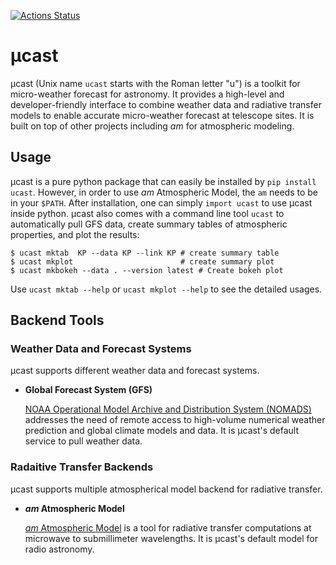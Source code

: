 [![Actions Status](https://github.com/focisrc/ucast/workflows/python-package/badge.svg)](https://github.com/focisrc/ucast/actions)

# µcast

µcast (Unix name `ucast` starts with the Roman letter "u") is a
toolkit for micro-weather forecast for astronomy.
It provides a high-level and developer-friendly interface to combine
weather data and radiative transfer models to enable accurate
micro-weather forecast at telescope sites.
It is built on top of other projects including *am* for atmospheric
modeling.


## Usage

µcast is a pure python package that can easily be installed by `pip
install ucast`.
However, in order to use *am* Atmospheric Model, the `am` needs to be
in your `$PATH`.
After installation, one can simply `import ucast` to use µcast inside
python.
µcast also comes with a command line tool `ucast` to automatically
pull GFS data, create summary tables of atmospheric properties, and
plot the results:

    $ ucast mktab  KP --data KP --link KP # create summary table
    $ ucast mkplot                        # create summary plot
    $ ucast mkbokeh --data . --version latest # Create bokeh plot

Use `ucast mktab --help` or `ucast mkplot --help` to see the detailed
usages.


## Backend Tools

### Weather Data and Forecast Systems

µcast supports different weather data and forecast systems.

* **Global Forecast System (GFS)**

  [NOAA Operational Model Archive and Distribution System
  (NOMADS)](https://nomads.ncep.noaa.gov/) addresses the need of
  remote access to high-volume numerical weather prediction and global
  climate models and data.
  It is µcast's default service to pull weather data.


### Radaitive Transfer Backends

µcast supports multiple atmospherical model backend for radiative
transfer.

* ***am* Atmospheric Model**

  [*am* Atmospheric Model](https://www.cfa.harvard.edu/~spaine/am) is
  a tool for radiative transfer computations at microwave to
  submillimeter wavelengths.
  It is µcast's default model for radio astronomy.
